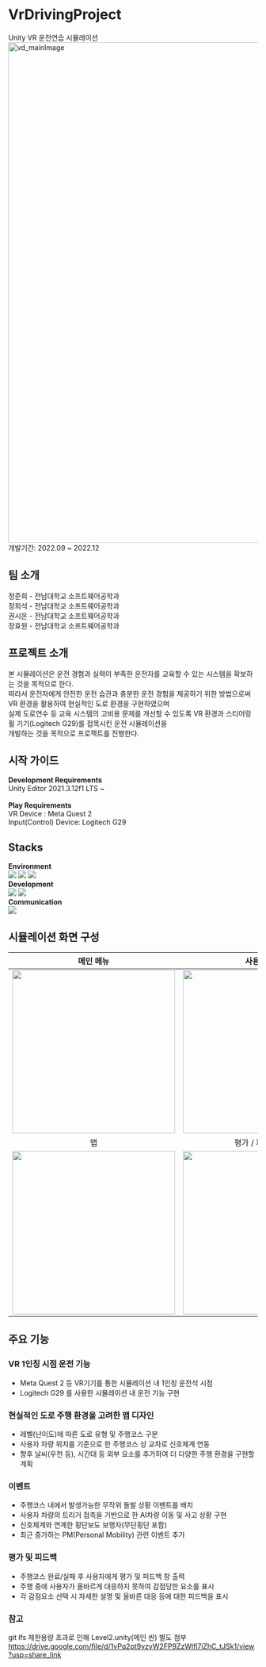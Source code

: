 # VrDrivingProject
Unity VR 운전연습 시뮬레이션
<img width="1009" alt="vd_mainImage" src="https://github.com/DimBlessing/VrDrivingProject/assets/47944912/009b739b-df37-479e-911d-3fa4b50d6ffe">
개발기간: 2022.09 ~ 2022.12

## 팀 소개
정준희 - 전남대학교 소프트웨어공학과
<br>
정희석 - 전남대학교 소프트웨어공학과
<br>
권시온 - 전남대학교 소프트웨어공학과
<br>
장효원 - 전남대학교 소프트웨어공학과
<br>

## 프로젝트 소개
본 시뮬레이션은 운전 경험과 실력이 부족한 운전자를 교육할 수 있는 시스템을 확보하는 것을 목적으로 한다.
<br>
따라서 운전자에게 안전한 운전 습관과 충분한 운전 경험을 제공하기 위한 방법으로써 VR 환경을 활용하여 현실적인 도로 환경을 구현하였으며
<br>
실제 도로연수 등 교육 시스템의 고비용 문제를 개선할 수 있도록 VR 환경과 스티어링 휠 기기(Logitech G29)를 접목시킨 운전 시뮬레이션을
<br>
개발하는 것을 목적으로 프로젝트를 진행한다.
<br>

## 시작 가이드
**Development Requirements**
<br>
Unity Editor 2021.3.12f1 LTS ~
<br>
<br>
**Play Requirements**
<br>
VR Device : Meta Quest 2
<br>
Input(Control) Device: Logitech G29
<br>

## Stacks
**Environment**
<br>
<img src="https://img.shields.io/badge/Meta-0467DF?style=flat-square&logo=unity&logoColor=white"/>
<img src="https://img.shields.io/badge/Visual Studio Code-007ACC?style=flat-square&logo=visualstudiocode&logoColor=white"/>
<img src="https://img.shields.io/badge/GitHub-181717?style=flat-square&logo=github&logoColor=white"/>
<br>
**Development**
<br>
<img src="https://img.shields.io/badge/Unity-000000?style=flat-square&logo=unity&logoColor=white"/>
<img src="https://img.shields.io/badge/CSharp-239128?style=flat-square&logo=Csharp&logoColor=white"/>
<br>
**Communication**
<br>
<img src="https://img.shields.io/badge/Notion-0000000?style=flat-square&logo=notion&logoColor=white"/>
<br>

## 시뮬레이션 화면 구성
| 메인 메뉴  |  사용자 시점   |
| :-------------------------------------------: | :------------: |
|  <img width="329" src="https://github.com/DimBlessing/DimBlessing/assets/47944912/c8f9f1da-5b55-42ad-8816-edd3ff2a354f"/> |  <img width="329" src="https://github.com/DimBlessing/DimBlessing/assets/47944912/d09e107a-da24-4ed3-bcf6-bb76b120e674"/>|  
| 맵   |  평가 / 피드백 메뉴   |  
| <img width="329" src="https://github.com/DimBlessing/DimBlessing/assets/47944912/88fcbe36-a3e8-4bc9-9c01-14d448b1668a"/>   |  <img width="329" src="https://github.com/DimBlessing/DimBlessing/assets/47944912/c9bd7c59-844f-4165-a2d8-750f1e66d06d"/>     |

## 주요 기능
### VR 1인칭 시점 운전 기능
- Meta Quest 2 등 VR기기를 통한 시뮬레이션 내 1인칭 운전석 시점
- Logitech G29 를 사용한 시뮬레이션 내 운전 기능 구현

### 현실적인 도로 주행 환경을 고려한 맵 디자인
- 레벨(난이도)에 따른 도로 유형 및 주행코스 구분
- 사용자 차량 위치를 기준으로 한 주행코스 상 교차로 신호체계 연동
- 향후 날씨(우천 등), 시간대 등 외부 요소를 추가하여 더 다양한 주행 환경을 구현할 계획 

### 이벤트
- 주행코스 내에서 발생가능한 무작위 돌발 상황 이벤트를 배치
- 사용자 차량의 트리거 접촉을 기반으로 한 AI차량 이동 및 사고 상황 구현
- 신호체계와 연계한 횡단보도 보행자(무단횡단 포함)
- 최근 증가하는 PM(Personal Mobility) 관련 이벤트 추가
  
### 평가 및 피드백
- 주행코스 완료/실패 후 사용자에게 평가 및 피드백 창 출력
- 주행 중에 사용자가 올바르게 대응하지 못하여 감점당한 요소를 표시
- 각 감점요소 선택 시 자세한 설명 및 올바른 대응 등에 대한 피드백을 표시

### 참고
git lfs 제한용량 초과로 인해 Level2.unity(메인 씬) 별도 첨부
https://drive.google.com/file/d/1vPq2pt9vzyW2FP9ZzWlfl7iZhC_tJSk1/view?usp=share_link












